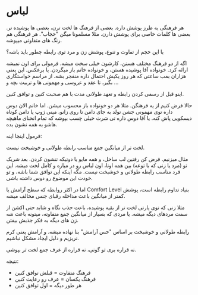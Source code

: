 ﻿<h1>لباس</h1>

<p>هر فرهنگی یه طرز پوشش داره. بعضی از فرهنگ ها لخت ترن، بعضی ها پوشیده تر. بعضی ها کلمات خاصی برای پوشش دارن. مثلا مسلمونا میگن "حجاب". هر فرهنگی هم رنگ های متفاوتی میپوشه.</p>
<p>با این حجم از تفاوت و تنوع، پوشش زن و مرد توی رابطه چطور باید باشه؟</p>
<p>اگه از دو فرهنگ مختلف هستن، کارشون خیلی سخت میشه. فرمولی برای اون نمیشه ارائه کرد. خونواده آقا پوشیده هستن، و خونواده خانم باز میگردن. یا برعکس. این یعنی هزاران بمب ساعتی که هر روز یکیش احتمال داره منفجر بشه. از مراسم خواستگاری بگیر، تا عقد و عروسی و مهمونی ها و تربیت بچه و …</p>
<p>اینو قبل از رسمی کردن رابطه و تعهد طولانی مدت با هم صحبت کنین و توافق کنین.</p>
<p>حالا فرض کنیم از یه فرهنگن. مثلا هر دو خونواده باز محسوب میشن. اما خانم الان دوس داره توی مهمونی جشن تولد به جای دامن تا روی زانو، مینی ژوپ یا دامن کوتاه دیسکویی پاش کنه. یا آقا دوس داره تی شرت خیلی چسب بپوشه که تمام انحنای ماهیچه هاشو به همه نشون بده.</p>
<p>فرمول اینجا اینه:</p>
<p>لخت تر از میانگین جمع مناسب رابطه طولانی و خوشبخت نیست.</p>
<p>مثال میزنیم. فرض کن رفتین لب ساحل، و همه مایو یا دوتیکه تنشون کردن. بعد شریک تو (مرد یا زنی که با توعه) بین همه اونا، اون لباس رو در میاره و کامل لخت میشه. این فرد مناسب رابطه طولانی و خوشبخت نیست. مگه اینکه این توافق شما باشه، و تو خودت این موضوع رو دوس داشته باشی.</p>
<p>اما در اکثر روابطه که سطح آرامش یا Comfort Level بنیاد تداوم رابطه است، پوشش کمتر از میانگین باعث مداخله رقبای جنس مخالف میشه.</p>
<p>مثلا زنی که توی پارتی لخت تر از بقیه پوشیده، باعث جذب نگاه و شاید حتی اکشن از سمت مردهای دیگه میشه. یا مردی که بسیار از میانگین جمع متفاوته، میتونه باعث شه زن های دیگه به فکر جذبش بیفتن.</p>
<p>رابطه طولانی و خوشبخت بر اساس "حس آرامش" بنا نهاده میشه. و آرامش یعنی کرم نریزیم و دلیل ایجاد مشکل نباشیم.</p>
<p>نه قراره بری تو گونی، نه قراره از عرف جمع لخت تر بپوشی.</p>
<p>نتیجه:</p>
<ul>
    <li>فرهنگ متفاوت = قبلش توافق کنین</li>
    <li>فرهنگ یکسان = عرف رو رعایت کنین</li>
    <li>هر طور دیگه = اول توافق کنین</li>
</ul>